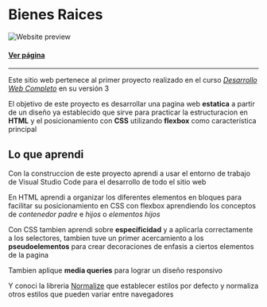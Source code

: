 # Bienes Raices

![Website preview](./preview.gif 'Preview de la pagina web')

#### [Ver página](https://allandev15.github.io/BienesRaices-V1/)

---

Este sitio web pertenece al primer proyecto realizado en el curso [_Desarrollo Web Completo_](https://www.udemy.com/course/desarrollo-web-completo-con-html5-css3-js-php-y-mysql/) en su versión 3

El objetivo de este proyecto es desarrollar una pagina web **estatica** a partir de un diseño ya establecido que sirve para practicar la estructuracion en **HTML** y el posicionamiento con **CSS** utilizando **flexbox** como característica principal

## Lo que aprendi

Con la construccion de este proyecto aprendi a usar el entorno de trabajo de Visual Studio Code para el desarrollo de todo el sitio web

En HTML aprendi a organizar los diferentes elementos en bloques para facilitar su posicionamiento en CSS con flexbox aprendiendo los conceptos de _contenedor padre_ e _hijos_ o _elementos hijos_

Con CSS tambien aprendi sobre **especificidad** y a aplicarla correctamente a los selectores, tambien tuve un primer acercamiento a los **pseudoelementos** para crear decoraciones de enfasis a ciertos elementos de la pagina

Tambien aplique **media queries** para lograr un diseño responsivo

Y conoci la libreria [Normalize](https://necolas.github.io/normalize.css/) que establecer estilos por defecto y normaliza otros estilos que pueden variar entre navegadores
